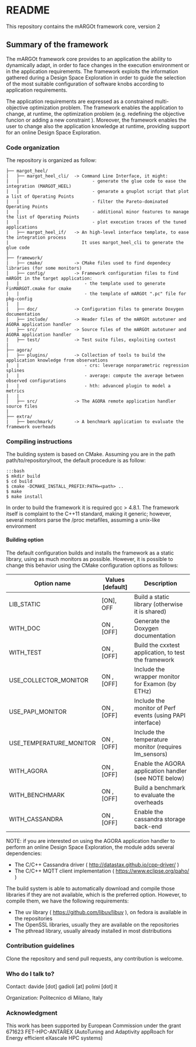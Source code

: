 # README
This repository contains the mARGOt framework core, version 2

## Summary of the framework

The mARGOt framework core provides to an application the ability to dynamically adapt, in order to face changes in the execution environment or in the application requirements. The framework exploits the information gathered during a Design Space Exploration in order to guide the selection of the most suitable configuration of software knobs according to application requirements.

The application requirements are expressed as a constrained multi-objective optimization problem. The framework enables the application to change, at runtime, the optimization problem (e.g. redefining the objective funcion or adding a new constraint ). Moreover, the framework enables the user to change also the application knowledge at runtime, providing support for an online Design Space Exploration.

### Code organization

The repository is organized as follow:
```
├── margot_heel/
|   ├── margot_heel_cli/  -> Command Line Interface, it might:
|   |                            - generate the glue code to ease the integration (MARGOT_HEEL)
|   |                            - genarate a gnuplot script that plot a list of Operating Points
|   |                            - filter the Pareto-dominated Operating Points
|   |                            - additional minor features to manage the list of Operating Points
|   |                            - plot execution traces of the tuned applications
|   ├── margot_heel_if/   -> An high-level interface template, to ease the integration process
|                            It uses margot_heel_cli to generate the glue code
|
├── framework/
|   ├── cmake/            -> CMake files used to find dependecy libraries (for some monitors)
│   ├── config/           -> Framework configuration files to find mARGOt in the target application:
|   |                         - the template used to generate FinMARGOT.cmake for cmake
|   |                         - the template of mARGOt ".pc" file for pkg-config
|   |
|   ├── doc/              -> Configuration files to generate Doxygen documentation
|   ├── include/          -> Header files of the mARGOt autotuner and AGORA application handler
|   ├── src/              -> Source files of the mARGOt autotuner and AGORA application handler
|   ├── test/             -> Test suite files, exploiting cxxtest
|
├── agora/
|   ├── plugins/          -> Collection of tools to build the application knowledge from observations
|   |                         - crs: leverage nonparametric regression splines
|   |                         - average: compute the average between observed configurations
|   |                         - hth: advanced plugin to model a metrics
|   |
│   ├── src/              -> The AGORA remote application handler source files
|
├── extra/
|   ├── benchmark/        -> A benchmark application to evaluate the framework overheads
```

### Compiling instructions
The building system is based on CMake. Assuming you are in the path path/to/repository/root, the default procedure is as follow:
~~~
:::bash
$ mkdir build
$ cd build
$ cmake -DCMAKE_INSTALL_PREFIX:PATH=<path> ..
$ make
$ make install
~~~
In order to build the framework it is required gcc > 4.8.1.
The framework itself is complaint to the C++11 standard, making it generic; however, several monitors parse the /proc metafiles, assuming a unix-like environment


#### Building option
The default configuration builds and installs the framework as a static library, using as much monitors as possible.
However, it is possible to change this behavior using the CMake configuration options as follows:

| Option name              |  Values [default]  | Description                                                 |
|--------------------------|--------------------|-------------------------------------------------------------|
| LIB_STATIC               |  [ON],  OFF        | Build a static library (otherwise it is shared)             |
| WITH_DOC                 |   ON , [OFF]       | Generate the Doxygen documentation                          |
| WITH_TEST                |   ON , [OFF]       | Build the cxxtest application, to test the framework        |
| USE_COLLECTOR_MONITOR    |   ON , [OFF]       | Include the wrapper monitor for Examon (by ETHz)            |
| USE_PAPI_MONITOR         |   ON , [OFF]       | Include the monitor of Perf events (using PAPI interface)   |
| USE_TEMPERATURE_MONITOR  |   ON , [OFF]       | Include the temperature monitor (requires lm_sensors)       |
| WITH_AGORA               |   ON , [OFF]       | Enable the AGORA application handler (see NOTE below)       |
| WITH_BENCHMARK           |   ON , [OFF]       | Build a benchmark to evaluate the overheads                 |
| WITH_CASSANDRA           |   ON , [OFF]       | Enable the cassandra storage back-end                       |

NOTE: if you are interested on using the AGORA application handler to perform an online Design Space Exploration, the module adds several dependencies:
 - The C/C++ Cassandra driver ( http://datastax.github.io/cpp-driver/ )
 - The C/C++ MQTT client implementation ( https://www.eclipse.org/paho/ )

The build system is able to automatically download and compile those libraries if they are not available, which is the preferred option.
However, to compile them, we have the following requirements:
 - The uv library ( https://github.com/libuv/libuv ), on fedora is available in the repositories
 - The OpenSSL libraries, usually they are available on the repositories
 - The pthread library, usually already installed in most distributions


### Contribution guidelines
Clone the repository and send pull requests, any contribution is welcome.

### Who do I talk to?
Contact: davide [dot] gadioli [at] polimi [dot] it

Organization: Politecnico di Milano, Italy


### Acknowledgment
This work has been supported by European Commission under the grant 671623 FET-HPC-ANTAREX (AutoTuning and Adaptivity appRoach for Energy efficient eXascale HPC systems)
